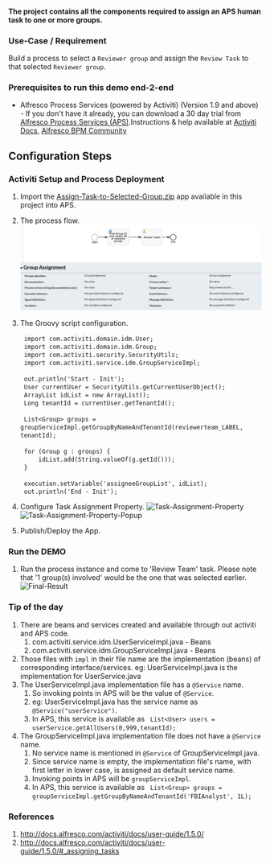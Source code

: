 #### The project contains all the components required to assign an APS human task to one or more groups.

### Use-Case / Requirement
Build a process to select a `Reviewer group` and assign the `Review Task` to that selected `Reviewer group`.


### Prerequisites to run this demo end-2-end

* Alfresco Process Services (powered by Activiti) (Version 1.9 and above) - If you don't have it already, you can download a 30 day trial from [Alfresco Process Services (APS)](https://www.alfresco.com/products/business-process-management/alfresco-activiti).Instructions & help available at [Activiti Docs](http://docs.alfresco.com/activiti/docs/), [Alfresco BPM Community](https://community.alfresco.com/community/bpm)


## Configuration Steps

### Activiti Setup and Process Deployment
1. Import the [Assign-Task-to-Selected-Group.zip](Assign-Task-to-Selected-Group.zip) app available in this project into APS.
2. The process flow.  ![Process-Flow](Process-Flow.png)
3. The Groovy script configuration. 
   ```
    import com.activiti.domain.idm.User;
    import com.activiti.domain.idm.Group;
    import com.activiti.security.SecurityUtils;
    import com.activiti.service.idm.GroupServiceImpl;

    out.println('Start - Init');
    User currentUser = SecurityUtils.getCurrentUserObject();
    ArrayList idList = new ArrayList(); 
    Long tenantId = currentUser.getTenantId();

    List<Group> groups = groupServiceImpl.getGroupByNameAndTenantId(reviewerteam_LABEL, tenantId);

    for (Group g : groups) {
        idList.add(String.valueOf(g.getId()));
    }

    execution.setVariable('assigneeGroupList', idList);
    out.println('End - Init');
    ```

4. Configure Task Assignment Property. 
   ![Task-Assignment-Property](Task-Assignment-Property.png)
   ![Task-Assignment-Property-Popup](Task-Assignment-Property-Popup.png)
   
5. Publish/Deploy the App.


### Run the DEMO
1. Run the process instance and come to 'Review Team' task. Please note that '1 group(s) involved' would be the one that was selected earlier.
    ![Final-Result](Final-Result.png)

### Tip of the day
1. There are beans and services created and available through out activiti and APS code. 
   1. com.activiti.service.idm.UserServiceImpl.java - Beans
   2. com.activiti.service.idm.GroupServiceImpl.java - Beans
2. Those files with `impl` in their file name are the implementation (beans) of corresponding interface/services. 
   eg: UserServiceImpl.java is the implementation for UserService.java
3. The UserServiceImpl.java implementation file has a `@Service` name. 
   1. So invoking points in APS will be the value of `@Service`.
   2. eg: UserServiceImpl.java has the service name as `@Service("userService")`. 
   3. In APS, this service is available as ` List<User> users = userService.getAllUsers(0,999,tenantId);`
4. The GroupServiceImpl.java implementation file does not have a `@Service` name. 
   1. No service name is mentioned in `@Service` of GroupServiceImpl.java. 
   2. Since service name is empty, the implementation file's name, with first letter in lower case, is assigned as default service name.
   3. Invoking points in APS will be `groupServiceImpl`.
   4. In APS, this service is available as ` List<Group> groups = groupServiceImpl.getGroupByNameAndTenantId('FBIAnalyst', 1L);`

### References
1. http://docs.alfresco.com/activiti/docs/user-guide/1.5.0/
2. http://docs.alfresco.com/activiti/docs/user-guide/1.5.0/#_assigning_tasks